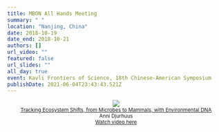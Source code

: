 ```yaml
---
title: MBON All Hands Meeting
summary: " "
location: "Nanjing, China"
date: 2018-10-19
date_end: 2018-10-21
authors: []
url_video: ""
featured: false
url_slides: ""
all_day: true
event: Kavli Frontiers of Science, 18th Chinese-American Symposium
publishDate: 2021-06-04T23:43:43.521Z
---
```


<div style="width:100%; float:center; text-align:center; font-size: smaller;">
<a href="https://vimeo.com/297203776" target="_blank"><img src="/images/ecosystem_shifts_ad.png"><br>
Tracking Ecosystem Shifts, from Microbes to Mammals, with Environmental DNA</a><br>
Anni Djurhuus<br><a href="https://vimeo.com/297203776" target="_blank">Watch video here</a>
</div>

<div style="clear: both;"></div>

